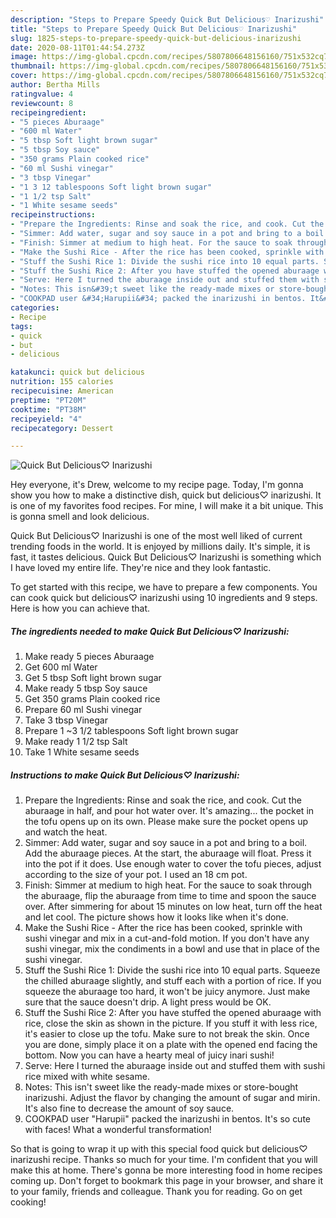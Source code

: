 ```yaml
---
description: "Steps to Prepare Speedy Quick But Delicious♡ Inarizushi"
title: "Steps to Prepare Speedy Quick But Delicious♡ Inarizushi"
slug: 1825-steps-to-prepare-speedy-quick-but-delicious-inarizushi
date: 2020-08-11T01:44:54.273Z
image: https://img-global.cpcdn.com/recipes/5807806648156160/751x532cq70/quick-but-delicious♡-inarizushi-recipe-main-photo.jpg
thumbnail: https://img-global.cpcdn.com/recipes/5807806648156160/751x532cq70/quick-but-delicious♡-inarizushi-recipe-main-photo.jpg
cover: https://img-global.cpcdn.com/recipes/5807806648156160/751x532cq70/quick-but-delicious♡-inarizushi-recipe-main-photo.jpg
author: Bertha Mills
ratingvalue: 4
reviewcount: 8
recipeingredient:
- "5 pieces Aburaage"
- "600 ml Water"
- "5 tbsp Soft light brown sugar"
- "5 tbsp Soy sauce"
- "350 grams Plain cooked rice"
- "60 ml Sushi vinegar"
- "3 tbsp Vinegar"
- "1 3 12 tablespoons Soft light brown sugar"
- "1 1/2 tsp Salt"
- "1 White sesame seeds"
recipeinstructions:
- "Prepare the Ingredients: Rinse and soak the rice, and cook. Cut the aburaage in half, and pour hot water over. It&#39;s amazing... the pocket in the tofu opens up on its own. Please make sure the pocket opens up and watch the heat."
- "Simmer: Add water, sugar and soy sauce in a pot and bring to a boil. Add the aburaage pieces. At the start, the aburaage will float. Press it into the pot if it does. Use enough water to cover the tofu pieces, adjust according to the size of your pot. I used an 18 cm pot."
- "Finish: Simmer at medium to high heat. For the sauce to soak through the aburaage, flip the aburaage from time to time and spoon the sauce over. After simmering for about 15 minutes on low heat, turn off the heat and let cool. The picture shows how it looks like when it&#39;s done."
- "Make the Sushi Rice - After the rice has been cooked, sprinkle with sushi vinegar and mix in a cut-and-fold motion. If you don&#39;t have any sushi vinegar, mix the condiments in a bowl and use that in place of the sushi vinegar."
- "Stuff the Sushi Rice 1: Divide the sushi rice into 10 equal parts. Squeeze the chilled aburaage slightly, and stuff each with a portion of rice. If you squeeze the aburaage too hard, it won&#39;t be juicy anymore. Just make sure that the sauce doesn&#39;t drip. A light press would be OK."
- "Stuff the Sushi Rice 2: After you have stuffed the opened aburaage with rice, close the skin as shown in the picture. If you stuff it with less rice, it&#39;s easier to close up the tofu. Make sure to not break the skin. Once you are done, simply place it on a plate with the opened end facing the bottom. Now you can have a hearty meal of juicy inari sushi!"
- "Serve: Here I turned the aburaage inside out and stuffed them with sushi rice mixed with white sesame."
- "Notes: This isn&#39;t sweet like the ready-made mixes or store-bought inarizushi. Adjust the flavor by changing the amount of sugar and mirin. It&#39;s also fine to decrease the amount of soy sauce."
- "COOKPAD user &#34;Harupii&#34; packed the inarizushi in bentos. It&#39;s so cute with faces! What a wonderful transformation!"
categories:
- Recipe
tags:
- quick
- but
- delicious

katakunci: quick but delicious 
nutrition: 155 calories
recipecuisine: American
preptime: "PT20M"
cooktime: "PT38M"
recipeyield: "4"
recipecategory: Dessert

---
```



![Quick But Delicious♡ Inarizushi](https://img-global.cpcdn.com/recipes/5807806648156160/751x532cq70/quick-but-delicious♡-inarizushi-recipe-main-photo.jpg)

Hey everyone, it's Drew, welcome to my recipe page. Today, I'm gonna show you how to make a distinctive dish, quick but delicious♡ inarizushi. It is one of my favorites food recipes. For mine, I will make it a bit unique. This is gonna smell and look delicious.



Quick But Delicious♡ Inarizushi is one of the most well liked of current trending foods in the world. It is enjoyed by millions daily. It's simple, it is fast, it tastes delicious. Quick But Delicious♡ Inarizushi is something which I have loved my entire life. They're nice and they look fantastic.


To get started with this recipe, we have to prepare a few components. You can cook quick but delicious♡ inarizushi using 10 ingredients and 9 steps. Here is how you can achieve that.

<!--inarticleads1-->

##### The ingredients needed to make Quick But Delicious♡ Inarizushi:

1. Make ready 5 pieces Aburaage
1. Get 600 ml Water
1. Get 5 tbsp Soft light brown sugar
1. Make ready 5 tbsp Soy sauce
1. Get 350 grams Plain cooked rice
1. Prepare 60 ml Sushi vinegar
1. Take 3 tbsp Vinegar
1. Prepare 1 ~3 1/2 tablespoons Soft light brown sugar
1. Make ready 1 1/2 tsp Salt
1. Take 1 White sesame seeds




<!--inarticleads2-->

##### Instructions to make Quick But Delicious♡ Inarizushi:

1. Prepare the Ingredients: Rinse and soak the rice, and cook. Cut the aburaage in half, and pour hot water over. It&#39;s amazing... the pocket in the tofu opens up on its own. Please make sure the pocket opens up and watch the heat.
1. Simmer: Add water, sugar and soy sauce in a pot and bring to a boil. Add the aburaage pieces. At the start, the aburaage will float. Press it into the pot if it does. Use enough water to cover the tofu pieces, adjust according to the size of your pot. I used an 18 cm pot.
1. Finish: Simmer at medium to high heat. For the sauce to soak through the aburaage, flip the aburaage from time to time and spoon the sauce over. After simmering for about 15 minutes on low heat, turn off the heat and let cool. The picture shows how it looks like when it&#39;s done.
1. Make the Sushi Rice - After the rice has been cooked, sprinkle with sushi vinegar and mix in a cut-and-fold motion. If you don&#39;t have any sushi vinegar, mix the condiments in a bowl and use that in place of the sushi vinegar.
1. Stuff the Sushi Rice 1: Divide the sushi rice into 10 equal parts. Squeeze the chilled aburaage slightly, and stuff each with a portion of rice. If you squeeze the aburaage too hard, it won&#39;t be juicy anymore. Just make sure that the sauce doesn&#39;t drip. A light press would be OK.
1. Stuff the Sushi Rice 2: After you have stuffed the opened aburaage with rice, close the skin as shown in the picture. If you stuff it with less rice, it&#39;s easier to close up the tofu. Make sure to not break the skin. Once you are done, simply place it on a plate with the opened end facing the bottom. Now you can have a hearty meal of juicy inari sushi!
1. Serve: Here I turned the aburaage inside out and stuffed them with sushi rice mixed with white sesame.
1. Notes: This isn&#39;t sweet like the ready-made mixes or store-bought inarizushi. Adjust the flavor by changing the amount of sugar and mirin. It&#39;s also fine to decrease the amount of soy sauce.
1. COOKPAD user &#34;Harupii&#34; packed the inarizushi in bentos. It&#39;s so cute with faces! What a wonderful transformation!




So that is going to wrap it up with this special food quick but delicious♡ inarizushi recipe. Thanks so much for your time. I'm confident that you will make this at home. There's gonna be more interesting food in home recipes coming up. Don't forget to bookmark this page in your browser, and share it to your family, friends and colleague. Thank you for reading. Go on get cooking!
